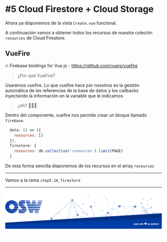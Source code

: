 # #5 Cloud Firestore + Cloud Storage

Ahora ya disponemos de la vista `Create.vue` funcional.

A continuación vamos a obtener todos los recursos de nuestra coleción `resources` de Cloud Firestore.

## VueFire
🔥 Firebase bindings for Vue.js - https://github.com/vuejs/vuefire

> ¿Por qué VueFire?  

Usaremos vuefire. Lo que vuefire hace por nosotros es la gestión automática de las referencias de la base de datos y los callbacks inyectando la información en la variable que le indicamos.

> ¿eh? 🤨🧐🤔

Dentro del componente, vuefire nos permite crear un bloque llamado `firebase`.


```js
  data: () => ({
    resources: []
  }),
  firestore: {
    resources: db.collection('resources').limit(PAGE)
  }
```

De esta forma sencilla disponemos de los recursos en el array `resources`

---
Vamos a la rama `step5.1A_firestore`

---
![footer](./assets/img/footer.png)
